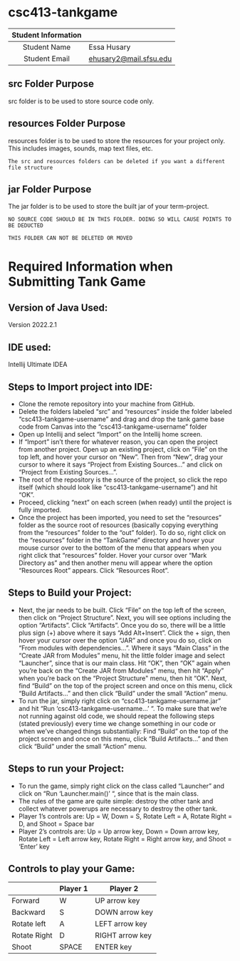 # csc413-tankgame


| Student Information |                |
|:-------------------:|----------------|
|  Student Name       |   Essa Husary    |
|  Student Email      |   ehusary2@mail.sfsu.edu   |

## src Folder Purpose 
src folder is to be used to store source code only.

## resources Folder Purpose 
resources folder is to be used to store the resources for your project only. This includes images, sounds, map text files, etc.

`The src and resources folders can be deleted if you want a different file structure`

## jar Folder Purpose 
The jar folder is to be used to store the built jar of your term-project.

`NO SOURCE CODE SHOULD BE IN THIS FOLDER. DOING SO WILL CAUSE POINTS TO BE DEDUCTED`

`THIS FOLDER CAN NOT BE DELETED OR MOVED`

# Required Information when Submitting Tank Game

## Version of Java Used:

Version 2022.2.1

## IDE used: 

Intellij Ultimate IDEA

## Steps to Import project into IDE:

- Clone the remote repository into your machine from GitHub.
- Delete the folders labeled “src” and “resources” inside the folder labeled “csc413-tankgame-username” and drag and drop the tank game base code from Canvas into the “csc413-tankgame-username” folder
- Open up Intellij and select “Import” on the Intellij home screen.
- If “Import” isn’t there for whatever reason, you can open the project from another project. Open up an existing project, click on “File” on the top left, and hover your cursor on “New”. Then from “New”, drag your cursor to where it says “Project from Existing Sources…” and click on “Project from Existing Sources…”.
- The root of the repository is the source of the project, so click the repo itself (which should look like “csc413-tankgame-username”) and hit “OK”.
- Proceed, clicking “next” on each screen (when ready) until the project is fully imported.
- Once the project has been imported, you need to set the “resources” folder as the source root of resources (basically copying everything from the “resources” folder to the “out” folder). To do so, right click on the “resources” folder in the “TankGame” directory and hover your mouse cursor over to the bottom of the menu that appears when you right click that “resources” folder. Hover your cursor over “Mark Directory as” and then another menu will appear where the option “Resources Root” appears. Click “Resources Root”.



## Steps to Build your Project:

- Next, the jar needs to be built. Click “File” on the top left of the screen, then click on “Project Structure”. Next, you will see options including the option “Artifacts”. Click “Artifacts”. Once you do so, there will be a little plus sign (+) above where it says “Add  Alt+Insert”. Click the + sign, then hover your cursor over the option “JAR” and once you do so, click on “From modules with dependencies…”. Where it says “Main Class” in the “Create JAR from Modules” menu, hit the little folder image and select “Launcher”, since that is our main class. Hit “OK”, then “OK” again when you’re back on the “Create JAR from Modules” menu, then hit “Apply” when you’re back on the “Project Structure" menu, then hit “OK”. Next, find “Build” on the top of the project screen and once on this menu, click “Build Artifacts…” and then click “Build” under the small “Action” menu.
- To run the jar, simply right click on “csc413-tankgame-username.jar” and hit “Run ‘csc413-tankgame-username…’ “. To make sure that we’re not running against old code, we should repeat the following steps (stated previously) every time we change something in our code or when we’ve changed things substantially: Find “Build” on the top of the project screen and once on this menu, click “Build Artifacts…” and then click “Build” under the small “Action” menu.


 
## Steps to run your Project:

- To run the game, simply right click on the class called “Launcher” and click on “Run ‘Launcher.main()’ “, since that is the main class.
- The rules of the game are quite simple: destroy the other tank and collect whatever powerups are necessary to destroy the other tank.
- Player 1’s controls are: Up = W, Down = S, Rotate Left = A, Rotate Right = D, and Shoot = Space bar
- Player 2’s controls are: Up = Up arrow key, Down = Down arrow key, Rotate Left = Left arrow key, Rotate Right = Right arrow key, and Shoot = ‘Enter’ key


## Controls to play your Game:

|               | Player 1 | Player 2 |
|---------------|----------|---------------------|
|  Forward      |    W     |   UP arrow key      |
|  Backward     |    S     |   DOWN arrow key    |
|  Rotate left  |    A     |   LEFT arrow key    |
|  Rotate Right |    D     |   RIGHT arrow key   |
|  Shoot        |  SPACE   |   ENTER key         |

<!-- you may add more controls if you need to. -->
